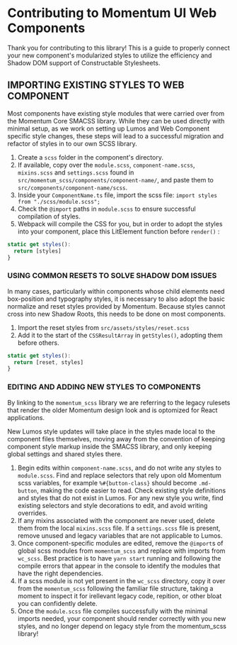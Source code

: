# Contributing to Momentum UI Web Components

Thank you for contributing to this library! This is a guide to properly connect your new component's modularized styles to utilize the efficiency and Shadow DOM support of Constructable Stylesheets.

## IMPORTING EXISTING STYLES TO WEB COMPONENT

Most components have existing style modules that were carried over from the Momentum Core SMACSS library. While they can be used directly with minimal setup, as we work on setting up Lumos and Web Component specific style changes, these steps will lead to a successful migration and refactor of styles in to our own SCSS library.

1. Create a `scss` folder in the component's directory.
2. If available, copy over the `module.scss`, `component-name.scss`, `mixins.scss` and `settings.scss` found in `src/momentum_scss/components/component-name/`, and paste them to `src/components/component-name/scss`. 
3. Inside your `ComponentName.ts` file, import the scss file: `import styles from "./scss/module.scss";`
4. Check the `@import` paths in `module.scss` to ensure successful compilation of styles.
5. Webpack will compile the CSS for you, but in order to adopt the styles into your component, place this LitElement function before `render()` :

```javascript
static get styles():
  return [styles]
}
```

### USING COMMON RESETS TO SOLVE SHADOW DOM ISSUES

In many cases, particularly within components whose child elements need box-position and typography styles, it is necessary to also adopt the basic normalize and reset styles provided by Momentum. Because styles cannot cross into new Shadow Roots, this needs to be done on most components. 

1. Import the reset styles from `src/assets/styles/reset.scss`
2. Add it to the start of the `CSSResultArray` in `getStyles()`, adopting them before others. 

```javascript
static get styles():
  return [reset, styles]
}
```

### EDITING AND ADDING NEW STYLES TO COMPONENTS

By linking to the `momentum_scss` library we are referring to the legacy rulesets that render the older Momentum design look and is optomized for React applications. 

New Lumos style updates will take place in the styles made local to the component files themselves, moving away from the convention of keeping component style markup inside the SMACSS library, and only keeping global settings and shared styles there.

1. Begin edits within `component-name.scss`, and do not write any styles to `module.scss`. Find and replace selectors that rely upon old Momentum scss variables, for example `%#{button-class}` should become `.md-button`, making the code easier to read. Check existing style definitions and styles that do not exist in Lumos. For any new style you write, find existing selectors and style decorations to edit, and avoid writing overrides. 
2. If any mixins associated with the component are never used, delete them from the local `mixins.scss` file. If a `settings.scss` file is present, remove unused and legacy variables that are not applicable to Lumos.
3. Once component-specific modules are edited, remove the `@import`s of global scss modules from `momentum_scss` and replace with imports from `wc_scss`. Best practice is to have `yarn start` running and following the compile errors that appear in the console to identify the modules that have the right dependencies.
4. If a scss module is not yet present in the `wc_scss` directory, copy it over from the `momentum_scss` following the familiar file structure, taking a moment to inspect it for irellevant legacy code, repition, or other bloat you can confidently delete.
5. Once the `module.scss` file compiles successfully with the minimal imports needed, your component should render correctly with you new styles, and no longer depend on legacy style from the momentum_scss library!
